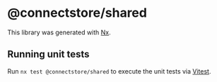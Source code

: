 # @connectstore/shared

This library was generated with [Nx](https://nx.dev).

## Running unit tests

Run `nx test @connectstore/shared` to execute the unit tests via [Vitest](https://vitest.dev/).
